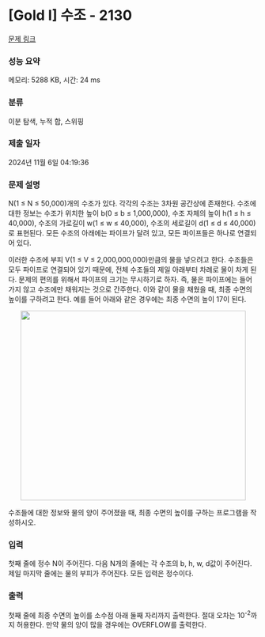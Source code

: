 # [Gold I] 수조 - 2130 

[문제 링크](https://www.acmicpc.net/problem/2130) 

### 성능 요약

메모리: 5288 KB, 시간: 24 ms

### 분류

이분 탐색, 누적 합, 스위핑

### 제출 일자

2024년 11월 6일 04:19:36

### 문제 설명

<p>N(1 ≤ N ≤ 50,000)개의 수조가 있다. 각각의 수조는 3차원 공간상에 존재한다. 수조에 대한 정보는 수조가 위치한 높이 b(0 ≤ b ≤ 1,000,000), 수조 자체의 높이 h(1 ≤ h ≤ 40,000), 수조의 가로길이 w(1 ≤ w ≤ 40,000), 수조의 세로길이 d(1 ≤ d ≤ 40,000)로 표현된다. 모든 수조의 아래에는 파이프가 달려 있고, 모든 파이프들은 하나로 연결되어 있다.</p>

<p>이러한 수조에 부피 V(1 ≤ V ≤ 2,000,000,000)만큼의 물을 넣으려고 한다. 수조들은 모두 파이프로 연결되어 있기 때문에, 전체 수조들의 제일 아래부터 차례로 물이 차게 된다. 문제의 편의를 위해서 파이프의 크기는 무시하기로 하자. 즉, 물은 파이프에는 들어가지 않고 수조에만 채워지는 것으로 간주한다. 이와 같이 물을 채웠을 때, 최종 수면의 높이를 구하려고 한다. 예를 들어 아래와 같은 경우에는 최종 수면의 높이 17이 된다.</p>

<p style="text-align: center;"><img alt="" src="https://www.acmicpc.net/JudgeOnline/upload/201008/water.PNG" style="height:384px; width:455px"></p>

<p>수조들에 대한 정보와 물의 양이 주어졌을 때, 최종 수면의 높이를 구하는 프로그램을 작성하시오.</p>

### 입력 

 <p>첫째 줄에 정수 N이 주어진다. 다음 N개의 줄에는 각 수조의 b, h, w, d값이 주어진다. 제일 마지막 줄에는 물의 부피가 주어진다. 모든 입력은 정수이다.</p>

### 출력 

 <p>첫째 줄에 최종 수면의 높이를 소수점 아래 둘째 자리까지 출력한다. 절대 오차는 10<sup>-2</sup>까지 허용한다. 만약 물의 양이 많을 경우에는 OVERFLOW를 출력한다.</p>

